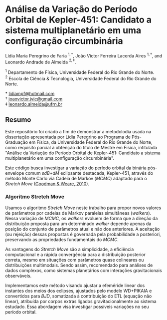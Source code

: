 # Análise da Variação do Período Orbital de Kepler-451: Candidato a sistema multiplanetário em uma configuração circumbinária

Lídia Maria Peregrino de Faria $^{1,*}$, João Victor Ferreira Lacerda Aires $^{1,\dagger}$, and Leonardo Andrade de Almeida $^{2,\ddagger}$.

$^{1}$ Departamento de Física, Universidade Federal do Rio Grande do Norte. \
$^{2}$ Escola de Ciência & Tecnologia, Universidade Federal do Rio Grande do Norte.

\* [lidiampf@hotmail.com](mailto:lidiampf@hotmail.com) \
$\dagger$ [joaovictor.jvic@gmail.com](mailto:joaovictor.jvic@gmail.com) \
$\ddagger$ [leonardo.almeida@ufrn.br](mailto:leonardo.almeida@ufrn.br)

## Resumo

Este repositório foi criado a fim de demonstrar a metodolodia usada na dissertação apresentada por Lídia Peregrino ao Programa de Pós-Graduação em Física, da Universidade Federal do Rio Grande do Norte, como requisito parcial à obtenção do título de Mestre em Física, intitulada "Análise da Variação do Período Orbital de Kepler-451: Candidato a sistema multiplanetário em uma configuração circumbinária".

Este código busca investigar a variação do período orbital da binária pós-envelope comum *sdB+dM* eclipsante destacada, Kepler-451, através do método Monte Carlo via Cadeia de Markov (*MCMC*) adaptado para o *Stretch Move* ([Goodman & Weare, 2010](https://msp.org/camcos/2010/5-1/camcos-v5-n1-p04-s.pdf)).

### Algoritmo Stretch Move

Usamos o algoritmo *Stretch Move* neste trabalho para propor novos valores de parâmetros por cadeias de Markov paralelas simultâneas (*walkers*). Nessa variação de *MCMC*, os *walkers* evoluem de forma que a direção da distribuição proposta para um determinado *walker* depende apenas da posição do conjunto de parâmetros atual e não dos anteriores. A aceitação (ou rejeição) dessas propostas é governada pela probabilidade a posteriori, preservando as propriedades fundamentais do *MCMC*.

As vantagens do *Stretch Move* são a simplicidade,  a eficiência computacional e a rápida convergência para a distribuição posterior correta, mesmo em situações com parâmetros quase colineares ou distribuições multimodais. Sendo assim, recomendado para análises de dados complexos, como sistemas planetários com interações gravitacionais observáveis.

Implementamos este método visando ajustar a efeméride linear dos instantes dos meios dos eclipses, ajustados pelo modelo WD+PIKAIA e convertidos para *BJD*, somatizada à contribuição do ETL (equação não linear), atribuída por corpos extras ligados gravitacionalmente ao sistema estudado. Essa abordagem visa investigar possíveis variações no seu período orbital.
